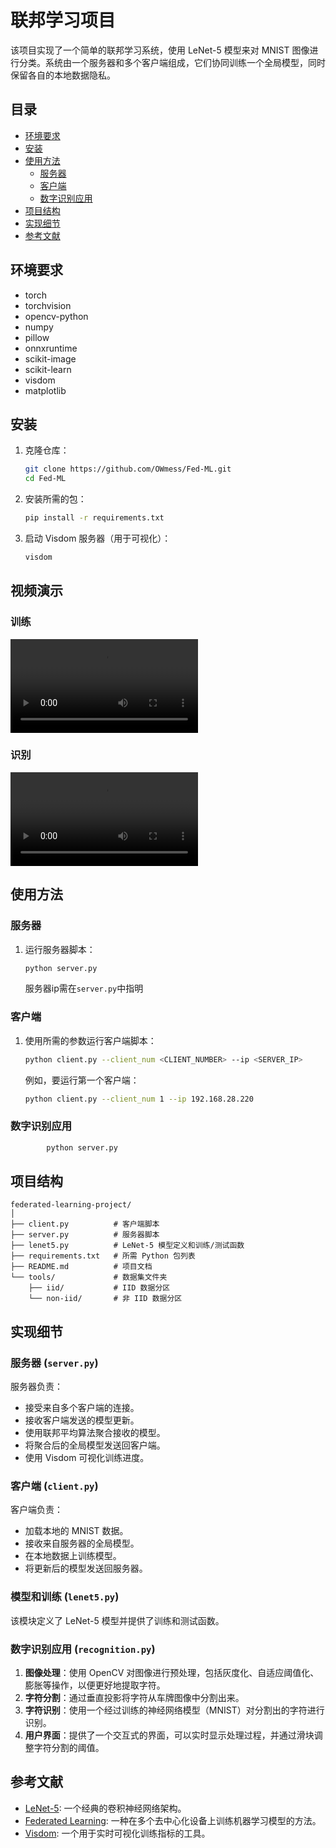 # 联邦学习项目

该项目实现了一个简单的联邦学习系统，使用 LeNet-5 模型来对 MNIST 图像进行分类。系统由一个服务器和多个客户端组成，它们协同训练一个全局模型，同时保留各自的本地数据隐私。

## 目录
- [环境要求](#环境要求)
- [安装](#安装)
- [使用方法](#使用方法)
  - [服务器](#服务器)
  - [客户端](#客户端)
  - [数字识别应用](#数字识别应用)
- [项目结构](#项目结构)
- [实现细节](#实现细节)
- [参考文献](#参考文献)

## 环境要求

- torch
- torchvision
- opencv-python
- numpy
- pillow
- onnxruntime
- scikit-image
- scikit-learn
- visdom
- matplotlib

## 安装

1. 克隆仓库：
   ```bash
   git clone https://github.com/OWmess/Fed-ML.git
   cd Fed-ML
   ```

2. 安装所需的包：
   ```bash
   pip install -r requirements.txt
   ```

3. 启动 Visdom 服务器（用于可视化）：
   ```bash
   visdom
   ```
## 视频演示
### 训练

<video controls>
  <source src="./video/train.mp4" type="video/mp4">
  Your browser does not support the video tag.
</video>

### 识别

<video controls>
  <source src="./video/recognition.mp4" type="video/mp4">
  Your browser does not support the video tag.
</video>

## 使用方法

### 服务器

1. 运行服务器脚本：
   ```bash
   python server.py
   ```
   服务器ip需在`server.py`中指明

### 客户端

1. 使用所需的参数运行客户端脚本：
   ```bash
   python client.py --client_num <CLIENT_NUMBER> --ip <SERVER_IP>
   ```

   例如，要运行第一个客户端：
   ```bash
   python client.py --client_num 1 --ip 192.168.28.220
   ```
### 数字识别应用

```bash
        python server.py
```

## 项目结构

```plaintext
federated-learning-project/
│
├── client.py          # 客户端脚本
├── server.py          # 服务器脚本
├── lenet5.py          # LeNet-5 模型定义和训练/测试函数
├── requirements.txt   # 所需 Python 包列表
├── README.md          # 项目文档
└── tools/             # 数据集文件夹
    ├── iid/           # IID 数据分区
    └── non-iid/       # 非 IID 数据分区
```

## 实现细节

### 服务器 (`server.py`)

服务器负责：
- 接受来自多个客户端的连接。
- 接收客户端发送的模型更新。
- 使用联邦平均算法聚合接收的模型。
- 将聚合后的全局模型发送回客户端。
- 使用 Visdom 可视化训练进度。



### 客户端 (`client.py`)

客户端负责：
- 加载本地的 MNIST 数据。
- 接收来自服务器的全局模型。
- 在本地数据上训练模型。
- 将更新后的模型发送回服务器。



### 模型和训练 (`lenet5.py`)

该模块定义了 LeNet-5 模型并提供了训练和测试函数。

### 数字识别应用 (`recognition.py`)

1. **图像处理**：使用 OpenCV 对图像进行预处理，包括灰度化、自适应阈值化、膨胀等操作，以便更好地提取字符。
2. **字符分割**：通过垂直投影将字符从车牌图像中分割出来。
3. **字符识别**：使用一个经过训练的神经网络模型（MNIST）对分割出的字符进行识别。
4. **用户界面**：提供了一个交互式的界面，可以实时显示处理过程，并通过滑块调整字符分割的阈值。

## 参考文献

- [LeNet-5](http://yann.lecun.com/exdb/lenet/): 一个经典的卷积神经网络架构。
- [Federated Learning](https://ai.googleblog.com/2017/04/federated-learning-collaborative.html): 一种在多个去中心化设备上训练机器学习模型的方法。
- [Visdom](https://github.com/facebookresearch/visdom): 一个用于实时可视化训练指标的工具。

